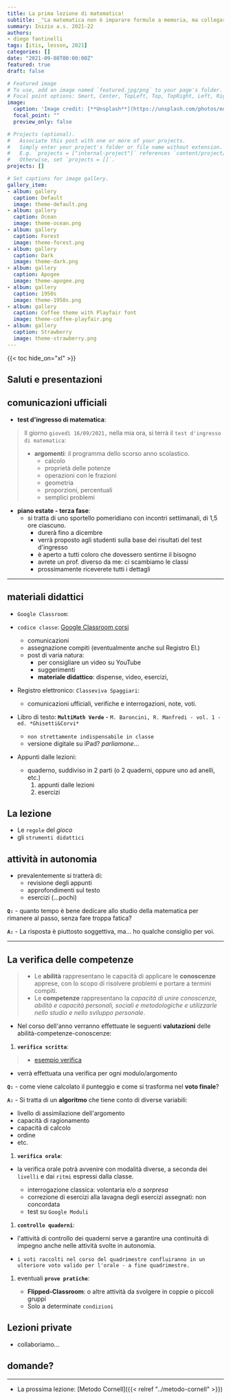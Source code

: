 ```yaml
---
title: La prima lezione di matematica!
subtitle: _"La matematica non è imparare formule a memoria, ma collegare concetti..."_
summary: Inizio a.s. 2021-22
authors:
- diego fantinelli
tags: [itis, lesson, 2021]
categories: []
date: "2021-09-08T00:00:00Z"
featured: true
draft: false

# Featured image
# To use, add an image named `featured.jpg/png` to your page's folder.
# Focal point options: Smart, Center, TopLeft, Top, TopRight, Left, Right, BottomLeft, Bottom, BottomRight
image:
  caption: 'Image credit: [**Unsplash**](https://unsplash.com/photos/edJCx-EOLxY)'
  focal_point: ""
  preview_only: false

# Projects (optional).
#   Associate this post with one or more of your projects.
#   Simply enter your project's folder or file name without extension.
#   E.g. `projects = ["internal-project"]` references `content/project/deep-learning/index.md`.
#   Otherwise, set `projects = []`.
projects: []

# Set captions for image gallery.
gallery_item:
- album: gallery
  caption: Default
  image: theme-default.png
- album: gallery
  caption: Ocean
  image: theme-ocean.png
- album: gallery
  caption: Forest
  image: theme-forest.png
- album: gallery
  caption: Dark
  image: theme-dark.png
- album: gallery
  caption: Apogee
  image: theme-apogee.png
- album: gallery
  caption: 1950s
  image: theme-1950s.png
- album: gallery
  caption: Coffee theme with Playfair font
  image: theme-coffee-playfair.png
- album: gallery
  caption: Strawberry
  image: theme-strawberry.png
---
```


{{< toc hide_on="xl" >}}

## Saluti e presentazioni

## comunicazioni ufficiali

- **test d'ingresso di matematica**:

> Il giorno `giovedì 16/09/2021,` nella mia ora, si terrà il `test d'ingresso di matematica`:
>
> - **argomenti**: il programma dello scorso anno scolastico.
>   - calcolo
>   - proprietà delle potenze
>   - operazioni con le frazioni
>   - geometria
>   - proporzioni, percentuali
>   - semplici problemi

- **piano estate - terza fase**:
  - si tratta di uno sportello pomeridiano con incontri settimanali, di 1,5 ore ciascuno.
    - durerà fino a dicembre
    - verrà proposto agli studenti sulla base dei risultati del test d'ingresso
    - è aperto a tutti coloro che dovessero sentirne il bisogno
    - avrete un prof. diverso da me: ci scambiamo le classi
    - prossimamente riceverete tutti i dettagli

---

## materiali didattici

- `Google Classroom`:
- `codice classe`: [Google Classroom corsi](https://classroom.google.com/u/0/h)
  - comunicazioni
  - assegnazione compiti (eventualmente anche sul Registro El.)
  - post di varia natura:
    - per consigliare un video su YouTube
    - suggerimenti
    - **materiale didattico**: dispense, video, esercizi,

- Registro elettronico: `Classeviva Spaggiari`:
  - comunicazioni ufficiali, verifiche e interrogazioni, note, voti.

- Libro di testo: **`MultiMath Verde`** - `M. Baroncini, R. Manfredi - vol. 1 - ed. *Ghisetti&Corvi*`
  - `non strettamente indispensabile in classe`
  - versione digitale su iPad? *parliamone*...

- Appunti dalle lezioni:
  - quaderno, suddiviso in 2 parti (o 2 quaderni, oppure uno ad anelli, etc.)
     1. appunti dalle lezioni
     2. esercizi

## La lezione

- Le `regole` del *gioco*
- gli `strumenti didattici`

## attività in autonomia

- prevalentemente si tratterà di:
  - revisione degli appunti
  - approfondimenti sul testo
  - esercizi (...pochi)

**`Q:`** - quanto tempo è bene dedicare allo studio della matematica per rimanere al passo, senza fare troppa fatica?

**`A:`** - La risposta è piuttosto soggettiva, ma... ho qualche consiglio per voi.

---

## La verifica delle competenze

>- Le **abilità** rappresentano le capacità di applicare le **conoscenze** apprese, con lo scopo di risolvere problemi e portare a termini compiti.
>- Le **competenze** rappresentano la *capacità di unire conoscenze, abilità e capacità personali, sociali e metodologiche e utilizzarle nello studio e nello sviluppo personale*.

- Nel corso dell'anno verranno effettuate le seguenti **valutazioni** delle abilità-competenze-conoscenze:

1. **`verifica scritta`**:

> - [esempio verifica](./first-math-lesson.pdf)

- verrà effettuata una verifica per ogni modulo/argomento

**`Q:`** - come viene calcolato il punteggio e come si trasforma nel **voto finale**?

**`A:`** - Si tratta di un **algoritmo** che tiene conto di diverse variabili:

- livello di assimilazione dell'argomento
- capacità di ragionamento
- capacità di calcolo
- ordine
- etc.

1. **`verifica orale`**:

- la verifica orale potrà avvenire con modalità diverse, a seconda dei `livelli` e dai `ritmi` espressi dalla classe.

  - interrogazione classica: volontaria e/o *a sorpresa*
  - correzione di esercizi alla lavagna degli esercizi assegnati: non concordata
  - test su `Google Moduli`

1. **`controllo quaderni`**:

- l'attività di controllo dei quaderni serve a garantire una continuità di impegno anche nelle attività svolte in autonomia.

- `i voti raccolti nel corso del quadrimestre confluiranno in un ulteriore voto valido per l'orale - a fine quadrimestre.`

1. eventuali **`prove pratiche`**:

   - **Flipped-Classroom**: o altre attività da svolgere in coppie o piccoli gruppi
   - Solo a determinate `condizioni`

## Lezioni private

- collaboriamo...

## domande?

---

- La prossima lezione: [Metodo Cornell]({{< relref "../metodo-cornell" >}})
